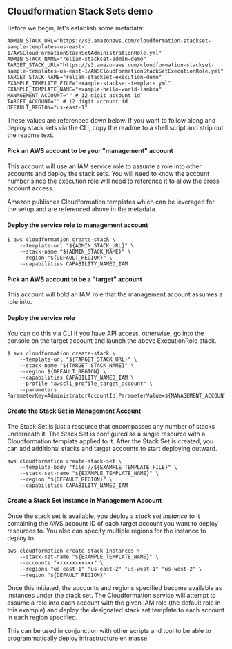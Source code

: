 ## Cloudformation Stack Sets demo

Before we begin, let's establish some metadata:

```
ADMIN_STACK_URL="https://s3.amazonaws.com/cloudformation-stackset-sample-templates-us-east-1/AWSCloudFormationStackSetAdministrationRole.yml"
ADMIN_STACK_NAME="reliam-stackset-admin-demo"
TARGET_STACK_URL="https://s3.amazonaws.com/cloudformation-stackset-sample-templates-us-east-1/AWSCloudFormationStackSetExecutionRole.yml"
TARGET_STACK_NAME="reliam-stackset-execution-demo"
EXAMPLE_TEMPLATE_FILE="example-stackset-template.yml"
EXAMPLE_TEMPLATE_NAME="example-hello-world-lambda"
MANAGEMENT_ACCOUNT="" # 12 digit account id
TARGET_ACCOUNT="" # 12 digit account id
DEFAULT_REGION="us-east-1"
```

These values are referenced down below. If you want to follow along and deploy stack sets via the CLI, copy the readme to a shell script and strip out the readme text.

#### Pick an AWS account to be your "management" account

This account will use an IAM service role to assume a role into other accounts and deploy the stack sets. You will need to know the account number since the execution role will need to reference it to allow the cross account access.

Amazon publishes Cloudformation templates which can be leveraged for the setup and are referenced above in the metadata.

#### Deploy the service role to management account

```
$ aws cloudformation create-stack \
    --template-url "${ADMIN_STACK_URL}" \
    --stack-name "${ADMIN_STACK_NAME}" \
    --region "${DEFAULT_REGION}" \
    --capabilities CAPABILITY_NAMED_IAM
```

#### Pick an AWS account to be a "target" account

This account will hold an IAM role that the management account assumes a role into.

#### Deploy the service role

You can do this via CLI if you have API access, otherwise, go into the console on the target account and launch the above ExecutionRole stack.

```
$ aws cloudformation create-stack \
    --template-url "${TARGET_STACK_URL}" \
    --stack-name "${TARGET_STACK_NAME}" \
    --region ${DEFAULT_REGION} \
    --capabilities CAPABILITY_NAMED_IAM \
    --profile "awscli_profile_target_account" \
    --parameters ParameterKey=AdministratorAccountId,ParameterValue=${MANAGEMENT_ACCOUNT}
```


#### Create the Stack Set in Management Account

The Stack Set is just a resource that encompasses any number of stacks underneath it. The Stack Set is configured as a single resource with a Cloudformation template applied to it. After the Stack Set is created, you can add additional stacks and target accounts to start deploying outward.

```
aws cloudformation create-stack-set \
    --template-body "file://${EXAMPLE_TEMPLATE_FILE}" \
    --stack-set-name "${EXAMPLE_TEMPLATE_NAME}" \
    --region "${DEFAULT_REGION}" \
    --capabilities CAPABILITY_NAMED_IAM
```

#### Create a Stack Set Instance in Management Account

Once the stack set is available, you deploy a *stack set instance* to it containing the AWS account ID of each target account you want to deploy resources to. You also can specify multiple regions for the instance to deploy to.

```
aws cloudformation create-stack-instances \
    --stack-set-name "${EXAMPLE_TEMPLATE_NAME}" \
    --accounts "xxxxxxxxxxxx" \
    --regions "us-east-1" "us-east-2" "us-west-1" "us-west-2" \
    --region "${DEFAULT_REGION}"
```

Once this initiated, the accounts and regions specified become available as instances under the stack set. The Cloudformation service will attempt to assume a role into each account with the given IAM role (the default role in this example) and deploy the designated stack set template to each account in each region specified.

This can be used in conjunction with other scripts and tool to be able to programmatically deploy infrastructure en masse.

